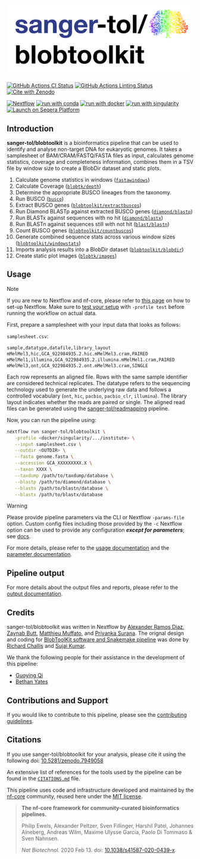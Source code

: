 # ![sanger-tol/blobtoolkit](docs/images/sanger-tol-blobtoolkit_logo.png)

[![GitHub Actions CI Status](https://github.com/sanger-tol/blobtoolkit/actions/workflows/ci.yml/badge.svg)](https://github.com/sanger-tol/blobtoolkit/actions/workflows/ci.yml)
[![GitHub Actions Linting Status](https://github.com/sanger-tol/blobtoolkit/actions/workflows/linting.yml/badge.svg)](https://github.com/sanger-tol/blobtoolkit/actions/workflows/linting.yml)[![Cite with Zenodo](http://img.shields.io/badge/DOI-10.5281/zenodo.7949058-1073c8?labelColor=000000)](https://doi.org/10.5281/zenodo.7949058)
<!--[![nf-test](https://img.shields.io/badge/unit_tests-nf--test-337ab7.svg)](https://www.nf-test.com)-->

[![Nextflow](https://img.shields.io/badge/nextflow%20DSL2-%E2%89%A523.04.0-23aa62.svg)](https://www.nextflow.io/)
[![run with conda](http://img.shields.io/badge/run%20with-conda-3EB049?labelColor=000000&logo=conda)](https://docs.conda.io/en/latest/)
[![run with docker](https://img.shields.io/badge/run%20with-docker-0db7ed?labelColor=000000&logo=docker)](https://www.docker.com/)
[![run with singularity](https://img.shields.io/badge/run%20with-singularity-1d355c.svg?labelColor=000000)](https://sylabs.io/docs/)
[![Launch on Seqera Platform](https://img.shields.io/badge/Launch%20%F0%9F%9A%80-Seqera%20Platform-%234256e7)](https://tower.nf/launch?pipeline=https://github.com/sanger-tol/blobtoolkit)

## Introduction

**sanger-tol/blobtoolkit** is a bioinformatics pipeline that can be used to identify and analyse non-target DNA for eukaryotic genomes.
It takes a samplesheet of BAM/CRAM/FASTQ/FASTA files as input, calculates genome statistics, coverage and completeness information, combines them in a TSV file by window size to create a BlobDir dataset and static plots.

1. Calculate genome statistics in windows ([`fastawindows`](https://github.com/tolkit/fasta_windows))
2. Calculate Coverage ([`blobtk/depth`](https://github.com/blobtoolkit/blobtk))
3. Determine the appropriate BUSCO lineages from the taxonomy.
4. Run BUSCO ([`busco`](https://busco.ezlab.org/))
5. Extract BUSCO genes ([`blobtoolkit/extractbuscos`](https://github.com/blobtoolkit/blobtoolkit))
6. Run Diamond BLASTp against extracted BUSCO genes ([`diamond/blastp`](https://github.com/bbuchfink/diamond))
7. Run BLASTx against sequences with no hit ([`diamond/blastx`](https://github.com/bbuchfink/diamond))
8. Run BLASTn against sequences still with not hit ([`blast/blastn`](https://www.ncbi.nlm.nih.gov/books/NBK131777/))
9. Count BUSCO genes ([`blobtoolkit/countbuscos`](https://github.com/blobtoolkit/blobtoolkit))
10. Generate combined sequence stats across various window sizes ([`blobtoolkit/windowstats`](https://github.com/blobtoolkit/blobtoolkit))
11. Imports analysis results into a BlobDir dataset ([`blobtoolkit/blobdir`](https://github.com/blobtoolkit/blobtoolkit))
12. Create static plot images ([`blobtk/images`](https://github.com/blobtoolkit/blobtk))

## Usage

> [!NOTE]
> If you are new to Nextflow and nf-core, please refer to [this page](https://nf-co.re/docs/usage/installation) on how to set-up Nextflow. Make sure to [test your setup](https://nf-co.re/docs/usage/introduction#how-to-run-a-pipeline) with `-profile test` before running the workflow on actual data.

First, prepare a samplesheet with your input data that looks as follows:

`samplesheet.csv`:

```csv
sample,datatype,datafile,library_layout
mMelMel3,hic,GCA_922984935.2.hic.mMelMel3.cram,PAIRED
mMelMel1,illumina,GCA_922984935.2.illumina.mMelMel1.cram,PAIRED
mMelMel3,ont,GCA_922984935.2.ont.mMelMel3.cram,SINGLE
```

Each row represents an aligned file.
Rows with the same sample identifier are considered technical replicates.
The datatype refers to the sequencing technology used to generate the underlying raw data and follows a controlled vocabulary (`ont`, `hic`, `pacbio`, `pacbio_clr`, `illumina`).
The library layout indicates whether the reads are paired or single.
The aligned read files can be generated using the [sanger-tol/readmapping](https://github.com/sanger-tol/readmapping) pipeline.

Now, you can run the pipeline using:

```bash
nextflow run sanger-tol/blobtoolkit \
   -profile <docker/singularity/.../institute> \
   --input samplesheet.csv \
   --outdir <OUTDIR> \
   --fasta genome.fasta \
   --accession GCA_XXXXXXXXX.X \
   --taxon XXXX \
   --taxdump /path/to/taxdump/database \
   --blastp /path/to/diamond/database \
   --blastn /path/to/blastn/database \
   --blastx /path/to/blastx/database
```

> [!WARNING]
> Please provide pipeline parameters via the CLI or Nextflow `-params-file` option. Custom config files including those provided by the `-c` Nextflow option can be used to provide any configuration _**except for parameters**_;
> see [docs](https://nf-co.re/usage/configuration#custom-configuration-files).

For more details, please refer to the [usage documentation](https://pipelines.tol.sanger.ac.uk/blobtoolkit/usage) and the [parameter documentation](https://pipelines.tol.sanger.ac.uk/blobtoolkit/parameters).

## Pipeline output

For more details about the output files and reports, please refer to the [output documentation](https://pipelines.tol.sanger.ac.uk/blobtoolkit/output).

## Credits

sanger-tol/blobtoolkit was written in Nextflow by [Alexander Ramos Diaz](https://github.com/alxndrdiaz), [Zaynab Butt](https://github.com/zb32), [Matthieu Muffato](https://github.com/muffato), and [Priyanka Surana](https://github.com/priyanka-surana). The orignal design and coding for [BlobToolKit software and Snakemake pipeline](https://github.com/blobtoolkit/blobtoolkit) was done by [Richard Challis](https://github.com/rjchallis) and [Sujai Kumar](https://github.com/sujaikumar).

We thank the following people for their assistance in the development of this pipeline:

- [Guoying Qi](https://github.com/gq1)
- [Bethan Yates](https://github.com/BethYates)

## Contributions and Support

If you would like to contribute to this pipeline, please see the [contributing guidelines](.github/CONTRIBUTING.md).

## Citations

If you use sanger-tol/blobtoolkit for your analysis, please cite it using the following doi: [10.5281/zenodo.7949058](https://doi.org/10.5281/zenodo.7949058)

An extensive list of references for the tools used by the pipeline can be found in the [`CITATIONS.md`](CITATIONS.md) file.

This pipeline uses code and infrastructure developed and maintained by the [nf-core](https://nf-co.re) community, reused here under the [MIT license](https://github.com/nf-core/tools/blob/master/LICENSE).

> **The nf-core framework for community-curated bioinformatics pipelines.**
>
> Philip Ewels, Alexander Peltzer, Sven Fillinger, Harshil Patel, Johannes Alneberg, Andreas Wilm, Maxime Ulysse Garcia, Paolo Di Tommaso & Sven Nahnsen.
>
> _Nat Biotechnol._ 2020 Feb 13. doi: [10.1038/s41587-020-0439-x](https://dx.doi.org/10.1038/s41587-020-0439-x).
